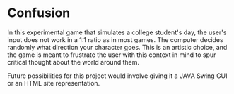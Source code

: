 # Confusion

In this experimental game that simulates a college student's day, the user's input does not work in a 1:1 ratio as in most games. The computer decides randomly what direction your character goes. This is an artistic choice, and the game is meant to frustrate the user with this context in mind to spur critical thought about the world around them.

Future possibilities for this project would involve giving it a JAVA Swing GUI or an HTML site representation.

